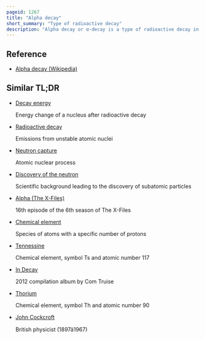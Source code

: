 ```yaml
---
pageid: 1267
title: "Alpha decay"
short_summary: "Type of radioactive decay"
description: "Alpha decay or α-decay is a type of radioactive decay in which an atomic nucleus emits an alpha particle and thereby transforms or 'decays' into a different atomic nucleus, with a mass number that is reduced by four and an atomic number that is reduced by two. An alpha Particle is identical to the Nucleus of a helium-4 Atom which consists of two Protons and two Neutrons. It has a Charge of +2 E and a Mass of 4 Da. For Example uranium-238 Decays into thorium-234."
---
```


## Reference

- [Alpha decay (Wikipedia)](https://en.wikipedia.org/?curid=1267)

## Similar TL;DR

- [Decay energy](/tldr/en/decay-energy)

  Energy change of a nucleus after radioactive decay

- [Radioactive decay](/tldr/en/radioactive-decay)

  Emissions from unstable atomic nuclei

- [Neutron capture](/tldr/en/neutron-capture)

  Atomic nuclear process

- [Discovery of the neutron](/tldr/en/discovery-of-the-neutron)

  Scientific background leading to the discovery of subatomic particles

- [Alpha (The X-Files)](/tldr/en/alpha-the-x-files)

  16th episode of the 6th season of The X-Files

- [Chemical element](/tldr/en/chemical-element)

  Species of atoms with a specific number of protons

- [Tennessine](/tldr/en/tennessine)

  Chemical element, symbol Ts and atomic number 117

- [In Decay](/tldr/en/in-decay)

  2012 compilation album by Com Truise

- [Thorium](/tldr/en/thorium)

  Chemical element, symbol Th and atomic number 90

- [John Cockcroft](/tldr/en/john-cockcroft)

  British physicist (1897â1967)
